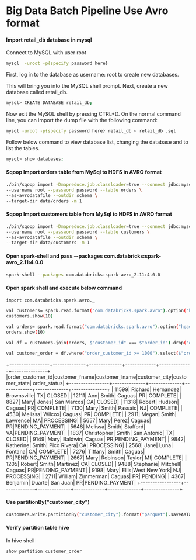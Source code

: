 Big Data Batch Pipeline Use Avro format
==========================

#### Import retail_db database in mysql

Connect to MySQL with user root 
```bash
mysql  -uroot -p{specify password here} 
```
First, log in to the database as username: root to create new databases.

This will bring you into the MySQL shell prompt. Next, create a new database called retail_db.

```bash
mysql> CREATE DATABASE retail_db;
```
Now exit the MySQL shell by pressing CTRL+D. On the normal command line, you can import the dump file with the following command:
```bash
mysql -uroot -p{specify password here} retail_db < retail_db .sql
```
Follow below command to view database list, changing the database and to list the tables.
```bash
mysql> show databases;
```

#### Sqoop Import orders table from MySql to HDFS in AVRO format
```bash
./bin/sqoop import -Dmapreduce.job.classloader=true --connect jdbc:mysql://localhost/retail_db \
--username root --password password --table orders \
--as-avrodatafile --outdir schema \
--target-dir data/orders -m 1
```
#### Sqoop Import customers table from MySql to HDFS in AVRO format
```bash
./bin/sqoop import -Dmapreduce.job.classloader=true --connect jdbc:mysql://localhost/retail_db \
--username root --password password --table customers \
--as-avrodatafile --outdir schema \
--target-dir data/customers -m 1
```
#### Open spark-shell and pass --packages com.databricks:spark-avro_2.11:4.0.0
```bash
spark-shell --packages com.databricks:spark-avro_2.11:4.0.0
```

#### Open spark shell and execute below command
```bash
import com.databricks.spark.avro._

val customers= spark.read.format("com.databricks.spark.avro").option("header","true").load("data/customers/part-m-00000.avro")
customers.show(10)

val orders= spark.read.format("com.databricks.spark.avro").option("header","true").load("data/orders/part-m-00000.avro")
orders.show(10)

val df = customers.join(orders, $"customer_id" === $"order_id").drop("order_id")

val customer_order = df.where("order_customer_id >= 1000").select($"order_customer_id",$"customer_fname",$"customer_lname",$"customer_city", $"customer_state",$"order_status").show()
```

+-----------------+--------------+--------------+-------------+--------------+---------------+
|order_customer_id|customer_fname|customer_lname|customer_city|customer_state|   order_status|
+-----------------+--------------+--------------+-------------+--------------+---------------+
|            11599|       Richard|     Hernandez|  Brownsville|            TX|         CLOSED|
|            12111|           Ann|         Smith|       Caguas|            PR|       COMPLETE|
|             8827|          Mary|         Jones|   San Marcos|            CA|         CLOSED|
|            11318|        Robert|        Hudson|       Caguas|            PR|       COMPLETE|
|             7130|          Mary|         Smith|      Passaic|            NJ|       COMPLETE|
|             4530|       Melissa|        Wilcox|       Caguas|            PR|       COMPLETE|
|             2911|         Megan|         Smith|     Lawrence|            MA|     PROCESSING|
|             5657|          Mary|         Perez|       Caguas|            PR|PENDING_PAYMENT|
|             5648|       Melissa|         Smith|     Stafford|            VA|PENDING_PAYMENT|
|             1837|   Christopher|         Smith|  San Antonio|            TX|         CLOSED|
|             9149|          Mary|       Baldwin|       Caguas|            PR|PENDING_PAYMENT|
|             9842|     Katherine|         Smith|  Pico Rivera|            CA|     PROCESSING|
|             2568|          Jane|          Luna|      Fontana|            CA|       COMPLETE|
|             7276|       Tiffany|         Smith|       Caguas|            PR|PENDING_PAYMENT|
|             2667|          Mary|      Robinson|       Taylor|            MI|       COMPLETE|
|             1205|        Robert|         Smith|     Martinez|            CA|         CLOSED|
|             9488|     Stephanie|      Mitchell|       Caguas|            PR|PENDING_PAYMENT|
|             9198|          Mary|         Ellis|West New York|            NJ|     PROCESSING|
|             2711|       William|     Zimmerman|       Caguas|            PR|        PENDING|
|             4367|      Benjamin|        Duarte|     San Juan|            PR|PENDING_PAYMENT|
+-----------------+--------------+--------------+-------------+--------------+---------------+

#### Use partitionBy("customer_city") 
```bash
customers.write.partitionBy("customer_city").format("parquet").saveAsTable("customer_order")
```

#### Verify partition table hive 
In hive shell

```bash
show partition customer_order
```